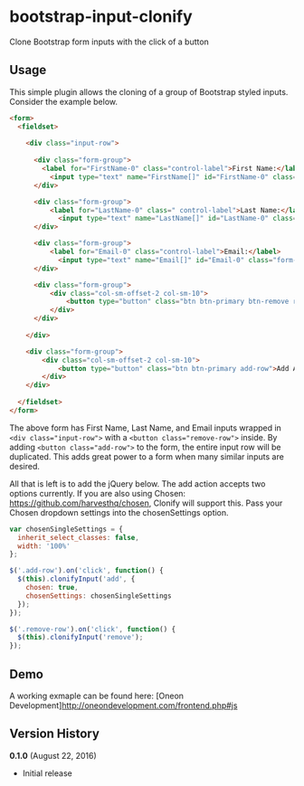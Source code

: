# bootstrap-input-clonify
Clone Bootstrap form inputs with the click of a button

## Usage

This simple plugin allows the cloning of a group of Bootstrap styled inputs. Consider the example below.
```html
<form>
  <fieldset>
  
    <div class="input-row">
    
      <div class="form-group">
        <label for="FirstName-0" class="control-label">First Name:</label>
          <input type="text" name="FirstName[]" id="FirstName-0" class="form-control">
      </div>

      <div class="form-group">
          <label for="LastName-0" class=" control-label">Last Name:</label>
            <input type="text" name="LastName[]" id="LastName-0" class="form-control">
      </div>

      <div class="form-group">
          <label for="Email-0" class="control-label">Email:</label>
            <input type="text" name="Email[]" id="Email-0" class="form-control">
      </div>

      <div class="form-group">
          <div class="col-sm-offset-2 col-sm-10">
              <button type="button" class="btn btn-primary btn-remove remove-row hide">Remove Client</button>
          </div>
      </div>
      
    </div>

    <div class="form-group">
        <div class="col-sm-offset-2 col-sm-10">
            <button type="button" class="btn btn-primary add-row">Add Another Client</button>
        </div>
    </div>
    
  </fieldset>
</form>
```

The above form has First Name, Last Name, and Email inputs wrapped in ```<div class="input-row">``` with a ```<button class="remove-row">``` inside. By adding ```<button class="add-row">``` to the form, the entire input row will be duplicated. This adds great power to a form when many similar inputs are desired.

All that is left is to add the jQuery below. The add action accepts two options currently. If you are also using Chosen: https://github.com/harvesthq/chosen, Clonify will support this. Pass your Chosen dropdown settings into the chosenSettings option.

```js
var chosenSingleSettings = {
  inherit_select_classes: false,
  width: '100%'
};

$('.add-row').on('click', function() {
  $(this).clonifyInput('add', {
    chosen: true,
    chosenSettings: chosenSingleSettings
  });
});

$('.remove-row').on('click', function() {
  $(this).clonifyInput('remove');
});
```

## Demo

A working exmaple can be found here: [Oneon Development]http://oneondevelopment.com/frontend.php#js

## Version History

**0.1.0** (August 22, 2016)

 * Initial release
